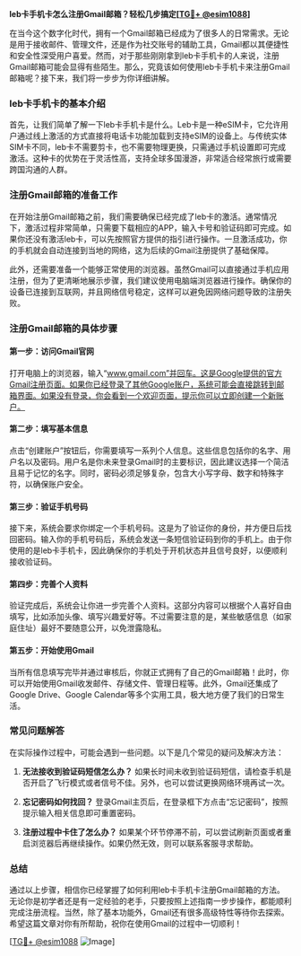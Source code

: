 **leb卡手机卡怎么注册Gmail邮箱？轻松几步搞定[[TG💪+ @esim1088](https://t.me/s/esim1088)]**

在当今这个数字化时代，拥有一个Gmail邮箱已经成为了很多人的日常需求。无论是用于接收邮件、管理文件，还是作为社交账号的辅助工具，Gmail都以其便捷性和安全性深受用户喜爱。然而，对于那些刚刚拿到leb卡手机卡的人来说，注册Gmail邮箱可能会显得有些陌生。那么，究竟该如何使用leb卡手机卡来注册Gmail邮箱呢？接下来，我们将一步步为你详细讲解。

### leb卡手机卡的基本介绍

首先，让我们简单了解一下leb卡手机卡是什么。Leb卡是一种eSIM卡，它允许用户通过线上激活的方式直接将电话卡功能加载到支持eSIM的设备上。与传统实体SIM卡不同，leb卡不需要剪卡，也不需要物理更换，只需通过手机设置即可完成激活。这种卡的优势在于灵活性高，支持全球多国漫游，非常适合经常旅行或需要跨国沟通的人群。

### 注册Gmail邮箱的准备工作

在开始注册Gmail邮箱之前，我们需要确保已经完成了leb卡的激活。通常情况下，激活过程非常简单，只需要下载相应的APP，输入卡号和验证码即可完成。如果你还没有激活leb卡，可以先按照官方提供的指引进行操作。一旦激活成功，你的手机就会自动连接到当地的网络，这为后续的Gmail注册提供了基础保障。

此外，还需要准备一个能够正常使用的浏览器。虽然Gmail可以直接通过手机应用注册，但为了更清晰地展示步骤，我们建议使用电脑端浏览器进行操作。确保你的设备已连接到互联网，并且网络信号稳定，这样可以避免因网络问题导致的注册失败。

### 注册Gmail邮箱的具体步骤

#### 第一步：访问Gmail官网

打开电脑上的浏览器，输入“www.gmail.com”并回车。这是Google提供的官方Gmail注册页面。如果你已经登录了其他Google账户，系统可能会直接跳转到邮箱界面。如果没有登录，你会看到一个欢迎页面，提示你可以立即创建一个新账户。

#### 第二步：填写基本信息

点击“创建账户”按钮后，你需要填写一系列个人信息。这些信息包括你的名字、用户名以及密码。用户名是你未来登录Gmail时的主要标识，因此建议选择一个简洁且易于记忆的名字。同时，密码必须足够复杂，包含大小写字母、数字和特殊字符，以确保账户安全。

#### 第三步：验证手机号码

接下来，系统会要求你绑定一个手机号码。这是为了验证你的身份，并方便日后找回密码。输入你的手机号码后，系统会发送一条短信验证码到你的手机上。由于你使用的是leb卡手机卡，因此确保你的手机处于开机状态并且信号良好，以便顺利接收验证码。

#### 第四步：完善个人资料

验证完成后，系统会让你进一步完善个人资料。这部分内容可以根据个人喜好自由填写，比如添加头像、填写兴趣爱好等。不过需要注意的是，某些敏感信息（如家庭住址）最好不要随意公开，以免泄露隐私。

#### 第五步：开始使用Gmail

当所有信息填写完毕并通过审核后，你就正式拥有了自己的Gmail邮箱！此时，你可以开始使用Gmail收发邮件、存储文件、管理日程等。此外，Gmail还集成了Google Drive、Google Calendar等多个实用工具，极大地方便了我们的日常生活。

### 常见问题解答

在实际操作过程中，可能会遇到一些问题。以下是几个常见的疑问及解决方法：

1. **无法接收到验证码短信怎么办？**
   如果长时间未收到验证码短信，请检查手机是否开启了飞行模式或者信号不佳。另外，也可以尝试更换网络环境再试一次。

2. **忘记密码如何找回？**
   登录Gmail主页后，在登录框下方点击“忘记密码”，按照提示输入相关信息即可重置密码。

3. **注册过程中卡住了怎么办？**
   如果某个环节停滞不前，可以尝试刷新页面或者重启浏览器后再继续操作。如果仍然无效，则可以联系客服寻求帮助。

### 总结

通过以上步骤，相信你已经掌握了如何利用leb卡手机卡注册Gmail邮箱的方法。无论你是初学者还是有一定经验的老手，只要按照上述指南一步步操作，都能顺利完成注册流程。当然，除了基本功能外，Gmail还有很多高级特性等待你去探索。希望这篇文章对你有所帮助，祝你在使用Gmail的过程中一切顺利！

[[TG💪+ @esim1088](https://t.me/s/esim1088) ![Image](https://i.postimg.cc/4NQfJmqS/Snipaste-2025-05-13-00-14-12.png)]